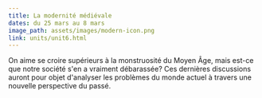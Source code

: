 ```yaml
---
title: La modernité médiévale
dates: du 25 mars au 8 mars
image_path: assets/images/modern-icon.png
link: units/unit6.html
---
```

On aime se croire supérieurs à la monstruosité du Moyen Âge, mais est-ce que notre société s'en a vraiment débarassée? Ces dernières discussions auront pour objet d'analyser les problèmes du monde actuel à travers une nouvelle perspective du passé.